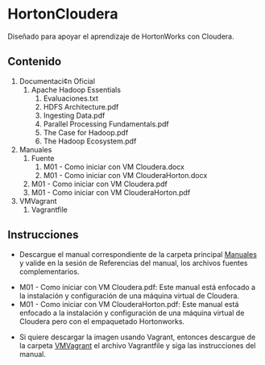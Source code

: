# HortonCloudera
Diseñado para apoyar el aprendizaje de HortonWorks con Cloudera.

## Contenido

1. Documentaci¢n Oficial
    1. Apache Hadoop Essentials
        1. Evaluaciones.txt
        2. HDFS Architecture.pdf
        3. Ingesting Data.pdf
        4. Parallel Processing Fundamentals.pdf
        5. The Case for Hadoop.pdf
        6. The Hadoop Ecosystem.pdf
2. Manuales
    1. Fuente
        1. M01 - Como iniciar con VM Cloudera.docx
        2. M01 - Como iniciar con VM ClouderaHorton.docx
    2. M01 - Como iniciar con VM Cloudera.pdf
    3. M01 - Como iniciar con VM ClouderaHorton.pdf
3. VMVagrant
    1. Vagrantfile

## Instrucciones

+ Descargue el manual correspondiente de la carpeta principal [Manuales](https://github.com/petusan36/HortonCloudera/tree/master/Manuales) y valide en la sesión de Referencias del manual, los archivos fuentes complementarios.
 * M01 - Como iniciar con VM Cloudera.pdf: Este manual está enfocado a la instalación y configuración de una máquina virtual de Cloudera.
 * M01 - Como iniciar con VM ClouderaHorton.pdf: Este manual está enfocado a la instalación y configuración de una máquina virtual de Cloudera pero con el empaquetado Hortonworks.
 
+ Si quiere descargar la imagen usando Vagrant, entonces descargue de la carpeta [VMVagrant](https://github.com/petusan36/HortonCloudera/tree/master/VMVagrant) el archivo Vagrantfile y siga las instrucciones del manual.
